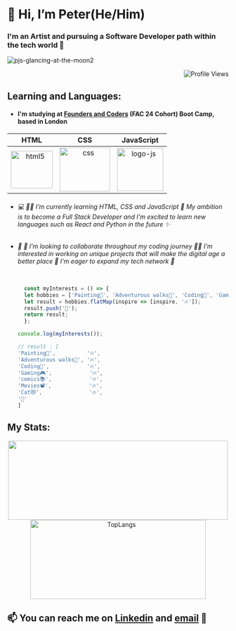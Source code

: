 # <h1> 👋 Hi, I’m Peter(He/Him) 
### I'm an Artist and pursuing a Software Developer path within the tech world :star_struck: 
  
  
![pjs-glancing-at-the-moon2](https://user-images.githubusercontent.com/45575016/150718219-b10a5248-10ed-4254-bdcb-6fe1d008f2fa.jpg)
  
  <div align="right">
  
  ![Profile Views](https://komarev.com/ghpvc/?username=PJSalter&color=blueviolet&style=plastic)
    
  </div>
  
## Learning and Languages:
  
- #### I'm studying at [Founders and Coders](https://www.foundersandcoders.com/) (FAC 24 Cohort) Boot Camp, based in London 
  
 <div align="center">
   
 | HTML | CSS | JavaScript |
 | :-------: | :-------: | :-------: |
 | <img src="https://user-images.githubusercontent.com/45575016/151708924-afc4389a-50ae-402a-8819-3e217c06aac6.png" alt="html5" width="95" height="85"> | <img src="https://user-images.githubusercontent.com/45575016/151708962-5b318974-1158-4c5f-a5b4-3b7f0e685252.png" alt="css"  width="115" height="100"> | <img src="https://user-images.githubusercontent.com/45575016/151711356-90b786ee-0d46-41de-9f92-193356e24728.png" alt="logo-js" width="105" height="97"> |
   
  </div>
  
  - ###### 💻 👨‍🎓 I’m currently learning HTML, CSS and JavaScript :robot: My ambition is to become a Full Stack Developer and I'm excited to learn new languages such as React and Python in the future :sparkles:
- ###### 👀 🤝 I’m looking to collaborate throughout my coding journey :technologist: I'm interested in working on unique projects that will make the digital age a better place :raised_hands: I'm eager to expand my tech network :dizzy:
  
  
   ```js
  
     const myInterests = () => {
     let hobbies = ['Painting🎨', 'Adventurous walks🥾', 'Coding🧩', 'Gaming🎮', 'comics📚', 'Movies📽️', 'Cat😻'];
     let result = hobbies.flatMap(inspire => [inspire, '🔥']);
     result.push('🐝');
     return result;
     };
  
  console.log(myInterests());
  
  // result : [
  'Painting🎨',          '🔥',
  'Adventurous walks🥾', '🔥',
  'Coding🧩',            '🔥',
  'Gaming🎮',            '🔥',
  'comics📚',            '🔥',
  'Movies📽️',            '🔥',
  'Cat😻',               '🔥',
  '🐝'
  ]
  
  ```
  
<h2>My Stats:</h2>
<p align="center">
<img height="180em" src="https://github-readme-stats.vercel.app/api?username=PJSalter&show_icons=true&hide_border=true&&count_private=true&include_all_commits=true&theme=merko&hide=stars,contribs" width="500" />
  <img height="180em" src="https://github-readme-stats.vercel.app/api/top-langs/?username=PJSalter&theme=merko&layout=compact" alt="TopLangs" width="400" />
  </p>
  
## 📫 You can reach me on [Linkedin](https://www.linkedin.com/in/peter-salter-627769106/) and [email](mailto:psalter88@googlemail.com) 📧


<!---
PJSalter/PJSalter is a ✨ special ✨ repository because its `README.md` (this file) appears on your GitHub profile.
You can click the Preview link to take a look at your changes.
--->

